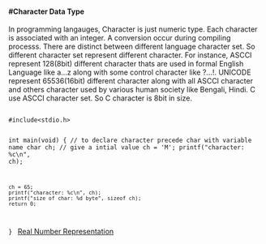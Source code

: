 <h4>#Character Data Type</h4>

<p>In programming langauges, Character is just numeric type. Each character is associated with an integer. A conversion occur during compiling processs. There are distinct between different language character set. So different character set represent different character. For instance, ASCCI represent 128(8bit) different character thats are used in formal English Language like a...z along with some control character like ?...!. UNICODE represent 65536(16bit) different character along with all ASCCI character and others character used by various human society like Bengali, Hindi. C use ASCCI character set. So C character is 8bit in size. </p>

<code>
#include&lt;stdio.h&gt;

int main(void) {
	// to declare character precede char with variable name
	char ch;
	// give a intial value
	ch = 'M';
	printf("character: %c\n", ch);
	
	ch = 65;
	printf("character: %c\n", ch);
	printf("size of char: %d byte", sizeof ch);
	return 0;
}
</code></hr></hr>
<a href="#" class="post pull-right btn btn-sm btn-info" id="real_number">Real Number Representation<span class="glyphicon glyphicon-forward"></span></a><br><br><br><br><br>